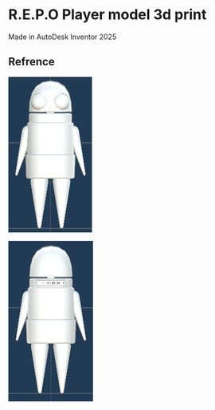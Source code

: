 
# R.E.P.O Player model 3d print

Made in AutoDesk Inventor 2025

## Refrence

![Front](Tgj0AJV.png)

![Back](hVOw2da.png)
